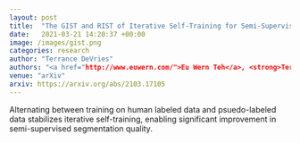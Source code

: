 ```yaml
---
layout: post
title:  "The GIST and RIST of Iterative Self-Training for Semi-Supervised Segmentation"
date:   2021-03-21 14:20:37 +00:00
image: /images/gist.png
categories: research
author: "Terrance DeVries"
authors: "<a href="http://www.euwern.com/">Eu Wern Teh</a>, <strong>Terrance DeVries</strong>, <a href="https://scholar.google.com/citations?user=Gd2IGrEAAAAJ&hl">Brendan Duke</a>, <a href="https://ca.linkedin.com/in/ruowei-irene-jiang-a1743576">Ruowei Jiang</a>, <a href="http://p.arh.am/">Parham Aarabi</a>, <a href="https://www.gwtaylor.ca/">Graham W. Taylor</a>"
venue: "arXiv"
arxiv: https://arxiv.org/abs/2103.17105
---
```

Alternating between training on human labeled data and psuedo-labeled data stabilizes iterative self-training, enabling significant improvement in semi-supervised segmentation quality.